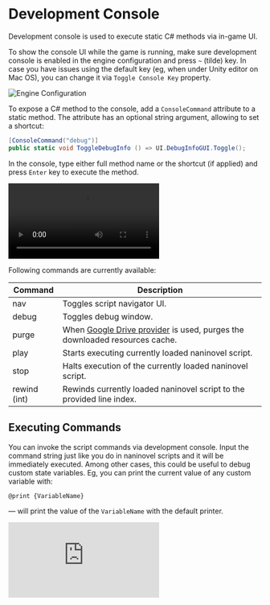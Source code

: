 ﻿# Development Console

Development console is used to execute static C# methods via in-game UI.

To show the console UI while the game is running, make sure development console is enabled in the engine configuration and press `~` (tilde) key. In case you have issues using the default key (eg, when under Unity editor on Mac OS), you can change it via `Toggle Console Key` property.

![Engine Configuration](https://i.gyazo.com/bc56a837c03d198e2d8141bdebc2e696.png)


To expose a C# method to the console, add a `ConsoleCommand` attribute to a static method. The attribute has an optional string argument, allowing to set a shortcut:

```csharp
[ConsoleCommand("debug")]
public static void ToggleDebugInfo () => UI.DebugInfoGUI.Toggle();
```

In the console, type either full method name or the shortcut (if applied) and press `Enter` key to execute the method.

<video class="video" loop autoplay><source src="https://i.gyazo.com/bd41a9a8fff91eb575b235a6b641dcce.mp4 " type="video/mp4"></video>

Following commands are currently available:

Command | Description
--- | ---
nav | Toggles script navigator UI.
debug | Toggles debug window.
purge | When [Google Drive provider](/guide/google-drive-integration.md) is used, purges the downloaded resources cache.
play | Starts executing currently loaded naninovel script.
stop | Halts execution of the currently loaded naninovel script.
rewind (int) | Rewinds currently loaded naninovel script to the provided line index.

## Executing Commands

You can invoke the script commands via development console. Input the command string just like you do in naninovel scripts and it will be immediately executed. Among other cases, this could be useful to debug custom state variables. Eg, you can print the current value of any custom variable with:

```
@print {VariableName}
```

— will print the value of the `VariableName` with the default printer.

<div class="video-container">
    <iframe src="https://www.youtube-nocookie.com/embed/wcgTGro0_SE" frameborder="0" allow="accelerometer; autoplay; encrypted-media; gyroscope; picture-in-picture" allowfullscreen></iframe>
</div>